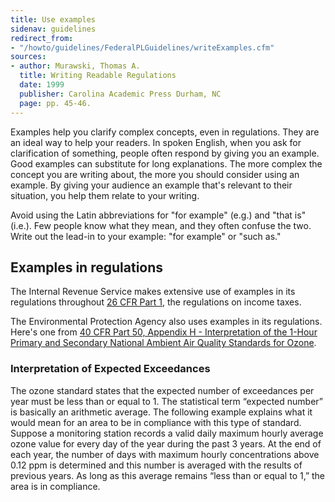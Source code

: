 ```yaml
---
title: Use examples
sidenav: guidelines
redirect_from:
- "/howto/guidelines/FederalPLGuidelines/writeExamples.cfm"
sources:
- author: Murawski, Thomas A.
  title: Writing Readable Regulations
  date: 1999
  publisher: Carolina Academic Press Durham, NC
  page: pp. 45-46.
---
```


Examples help you clarify complex concepts, even in regulations. They are an ideal way to help your readers. In spoken English, when you ask for clarification of something, people often respond by giving you an example. Good examples can substitute for long explanations. The more complex the concept you are writing about, the more you should consider using an example. By giving your audience an example that's relevant to their situation, you help them relate to your writing.

Avoid using the Latin abbreviations for "for example" (e.g.) and "that is" (i.e.). Few people know what they mean, and they often confuse the two. Write out the lead-in to your example: "for example" or "such as."

## Examples in regulations

The Internal Revenue Service makes extensive use of examples in its regulations throughout [26 CFR Part 1](https://www.ecfr.gov/cgi-bin/text-idx?SID=06bffadaf844f7e738e7887e25ff2c73&mc=true&tpl=/ecfrbrowse/Title26/26cfr1_main_02.tpl), the regulations on income taxes.

The Environmental Protection Agency also uses examples in its regulations. Here's one from [40 CFR Part 50, Appendix H - Interpretation of the 1-Hour Primary and Secondary National Ambient Air Quality Standards for Ozone](https://www.ecfr.gov/cgi-bin/text-idx?SID=6e94dce3223e36441341c0511d17ad4b&mc=true&node=ap40.2.50_119.h&rgn=div9).

<div class="example-container">

### Interpretation of Expected Exceedances

The ozone standard states that the expected number of exceedances per year must be less than or equal to 1. The statistical term “expected number” is basically an arithmetic average. The following example explains what it would mean for an area to be in compliance with this type of standard. Suppose a monitoring station records a valid daily maximum hourly average ozone value for every day of the year during the past 3 years. At the end of each year, the number of days with maximum hourly concentrations above 0.12 ppm is determined and this number is averaged with the results of previous years. As long as this average remains “less than or equal to 1,” the area is in compliance.

</div>
